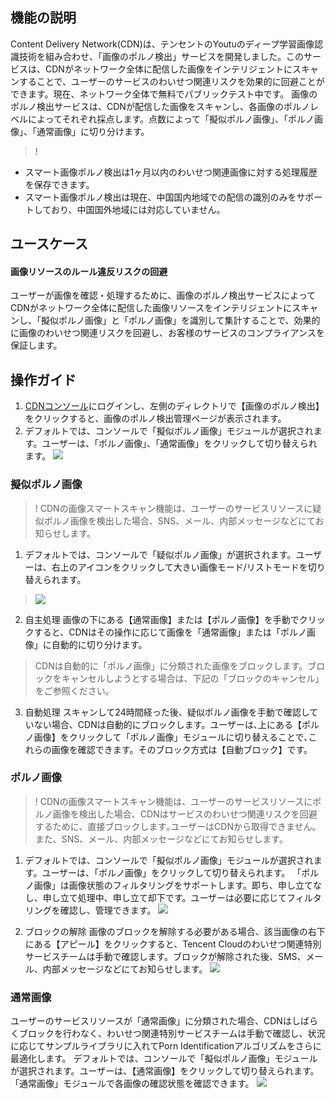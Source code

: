 ## 機能の説明

Content Delivery Network(CDN)は、テンセントのYoutuのディープ学習画像認識技術を組み合わせ、「画像のポルノ検出」サービスを開発しました。このサービスは、CDNがネットワーク全体に配信した画像をインテリジェントにスキャンすることで、ユーザーのサービスのわいせつ関連リスクを効果的に回避ことができます。現在、ネットワーク全体で無料でパブリックテスト中です。
画像のポルノ検出サービスは、CDNが配信した画像をスキャンし、各画像のポルノレベルによってそれぞれ採点します。点数によって「擬似ポルノ画像」、「ポルノ画像」、「通常画像」に切り分けます。

> !

   - スマート画像ポルノ検出は1ヶ月以内のわいせつ関連画像に対する処理履歴を保存できます。
   - スマート画像ポルノ検出は現在、中国国内地域での配信の識別のみをサポートしており、中国国外地域には対応していません。

## ユースケース

#### 画像リソースのルール違反リスクの回避

ユーザーが画像を確認・処理するために、画像のポルノ検出サービスによってCDNがネットワーク全体に配信した画像リソースをインテリジェントにスキャンし、「擬似ポルノ画像」と「ポルノ画像」を識別して集計することで、効果的に画像のわいせつ関連リスクを回避し、お客様のサービスのコンプライアンスを保証します。

## 操作ガイド

1. [CDNコンソール](https://console.cloud.tencent.com/cdn)にログインし、左側のディレクトリで【画像のポルノ検出】をクリックすると、画像のポルノ検出管理ページが表示されます。
2. デフォルトでは、コンソールで「擬似ポルノ画像」モジュールが選択されます。ユーザーは、「ポルノ画像」、「通常画像」をクリックして切り替えられます。
   ![](https://main.qcloudimg.com/raw/6a5032ae03e9d818de743ab729e49540.png)

### 擬似ポルノ画像

>! CDNの画像スマートスキャン機能は、ユーザーのサービスリソースに疑似ポルノ画像を検出した場合、SNS、メール、内部メッセージなどにてお知らせします。

1. デフォルトでは、コンソールで「疑似ポルノ画像」が選択されます。ユーザーは、右上のアイコンをクリックして大きい画像モード/リストモードを切り替えられます。
>![](https://main.qcloudimg.com/raw/e563618d7e2a1db33c590f186490f545.png)

2. 自主処理
   画像の下にある【通常画像】または【ポルノ画像】を手動でクリックすると、CDNはその操作に応じて画像を「通常画像」または「ポルノ画像」に自動的に切り分けます。

 > CDNは自動的に「ポルノ画像」に分類された画像をブロックします。ブロックをキャンセルしようとする場合は、下記の「ブロックのキャンセル」をご参照ください。

3. 自動処理
   スキャンして24時間経った後、疑似ポルノ画像を手動で確認していない場合、CDNは自動的にブロックします。ユーザーは､上にある【ポルノ画像】をクリックして「ポルノ画像」モジュールに切り替えることで､これらの画像を確認できます。そのブロック方式は【自動ブロック】です。

### ポルノ画像

>! CDNの画像スマートスキャン機能は、ユーザーのサービスリソースにポルノ画像を検出した場合、CDNはサービスのわいせつ関連リスクを回避するために、直接ブロックします｡ユーザーはCDNから取得できません。また、SNS、メール、内部メッセージなどにてお知らせします。
>
<span ID = "m1"></span>
1. デフォルトでは、コンソールで「擬似ポルノ画像」モジュールが選択されます。ユーザーは、「ポルノ画像」をクリックして切り替えられます。
「ポルノ画像」は画像状態のフィルタリングをサポートします。即ち、申し立てなし、申し立て処理中、申し立て却下です。ユーザーは必要に応じてフィルタリングを確認し、管理できます。
![](https://main.qcloudimg.com/raw/e68168dd147f828144414116afa5d489.png)

2. ブロックの解除
   画像のブロックを解除する必要がある場合、該当画像の右下にある【アピール】をクリックすると、Tencent Cloudのわいせつ関連特別サービスチームは手動で確認します。ブロックが解除された後、SMS、メール、内部メッセージなどにてお知らせします。
     ![](https://main.qcloudimg.com/raw/cb039e15fe71b426bbd946cfbb7ad03f.png)

### 通常画像

ユーザーのサービスリソースが「通常画像」に分類された場合、CDNはしばらくブロックを行わなく、わいせつ関連特別サービスチームは手動で確認し、状況に応じてサンプルライブラリに入れてPorn Identificationアルゴリズムをさらに最適化します。
デフォルトでは、コンソールで「擬似ポルノ画像」モジュールが選択されます。ユーザーは、【通常画像】をクリックして切り替えられます。「通常画像」モジュールで各画像の確認状態を確認できます。
![](https://main.qcloudimg.com/raw/accc286fec2374675e1f86f7e588132d.png)
